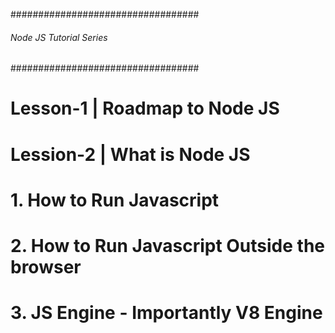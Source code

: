 ##################################
###### Node JS Tutorial Series ###
##################################

# Lesson-1 | Roadmap to Node JS

# Lession-2 | What is Node JS
#   1. How to Run Javascript
#   2. How to Run Javascript Outside the browser
#   3. JS Engine - Importantly V8 Engine


